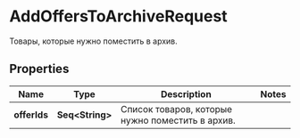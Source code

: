 

# AddOffersToArchiveRequest

Товары, которые нужно поместить в архив. 

## Properties

Name | Type | Description | Notes
------------ | ------------- | ------------- | -------------
**offerIds** | **Seq&lt;String&gt;** | Список товаров, которые нужно поместить в архив. | 



